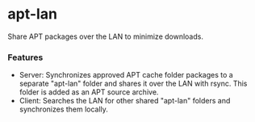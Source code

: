 # apt-lan
Share APT packages over the LAN to minimize downloads.

### Features
- Server: Synchronizes approved APT cache folder packages to a separate "apt-lan" folder and shares it over the LAN with rsync. This folder is added as an APT source archive.
- Client: Searches the LAN for other shared "apt-lan" folders and synchronizes them locally.
